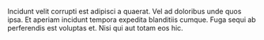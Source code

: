 Incidunt velit corrupti est adipisci a quaerat. Vel ad doloribus unde quos ipsa. Et aperiam incidunt tempora expedita blanditiis cumque. Fuga sequi ab perferendis est voluptas et. Nisi qui aut totam eos hic.